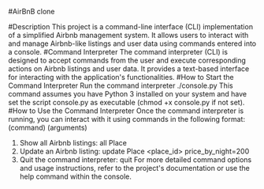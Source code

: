 #AirBnB clone

#Description
This project is a command-line interface (CLI) implementation of a simplified Airbnb management system. It allows users to interact with and manage Airbnb-like listings and user data using commands entered into a console.
#Command Interpreter
The command interpreter (CLI) is designed to accept commands from the user and execute corresponding actions on Airbnb listings and user data. It provides a text-based interface for interacting with the application's functionalities.
#How to Start the Command Interpreter
Run the command interpreter
./console.py
This command assumes you have Python 3 installed on your system and have set the script console.py as executable (chmod +x console.py if not set).
#How to Use the Command Interpreter
Once the command interpreter is running, you can interact with it using commands in the following format:
(command) (arguments)
1. Show all Airbnb listings:
all Place
2. Update an Airbnb listing:
update Place <place_id> price_by_night=200
3. Quit the command interpreter:
quit
For more detailed command options and usage instructions, refer to the project's documentation or use the help command within the console.
